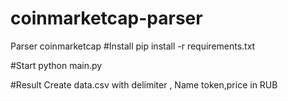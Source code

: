 # coinmarketcap-parser
Parser coinmarketcap
#Install
pip install -r requirements.txt

#Start
python main.py

#Result
Create data.csv with delimiter ,
Name token,price in RUB

